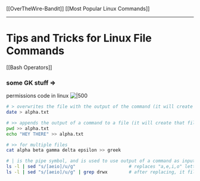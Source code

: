 [[OverTheWire-Bandit]] [[Most Popular Linux Commands]]

---
# Tips and Tricks for Linux File Commands
[[Bash Operators]]

### some GK stuff =>
permissions code in linux
![|500](https://i.imgur.com/H0rqPwQ.png)

```bash
# > overwrites the file with the output of the command (it will create that file if it doesn't exist)
date > alpha.txt                            

# >> appends the output of a command to a file (it will create that file if it doesn't exist)
pwd >> alpha.txt
echo "HEY THERE" >> alpha.txt

# >> for multiple files
cat alpha beta gamma delta epsilon >> greek

# | is the pipe symbol, and is used to use output of a command as input for another program
ls -l | sed "s/[aeio]/u/g"                    # replaces "a,e,i,o" letters in the output of ls -l with "u" 
ls -l | sed "s/[aeio]/u/g" | grep drwx        # after replacing, it filters out only the files having rwx permissions for owner









```
